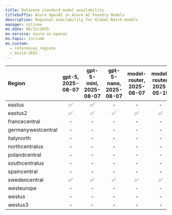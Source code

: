 ```yaml
---
title: Datazone standard model availability
titleSuffix: Azure OpenAI in Azure AI Foundry Models
description: Regional availability for Global Batch models
manager: nitinme
ms.date: 08/12/2025
ms.service: azure-ai-openai
ms.topic: include
ms.custom:
  - references_regions
  - build-2025
---
```


| **Region**     | **gpt-5**, **2025-08-07**   | **gpt-5-mini**, **2025-08-07**   | **gpt-5-nano**, **2025-08-07**   | **model-router**, **2025-08-07**   | **model-router**, **2025-05-19**   | **o3**, **2025-04-16**   | **o4-mini**, **2025-04-16**   | **gpt-4.1**, **2025-04-14**   | **gpt-4.1-nano**, **2025-04-14**   | **gpt-4.1-mini**, **2025-04-14**   | **o3-mini**, **2025-01-31**   | **o1**, **2024-12-17**   | **gpt-4o**, **2024-05-13**   | **gpt-4o**, **2024-08-06**   | **gpt-4o**, **2024-11-20**   | **gpt-4o-mini**, **2024-07-18**   |
|:-------------------|:-------------------------:|:------------------------------:|:------------------------------:|:--------------------------------:|:--------------------------------:|:----------------------:|:---------------------------:|:---------------------------:|:--------------------------------:|:--------------------------------:|:---------------------------:|:----------------------:|:--------------------------:|:--------------------------:|:--------------------------:|:-------------------------------:|
| eastus             | ✅                      | ✅                           | -                          | -                            | -                            | ✅                   | ✅                        | ✅                        | ✅                             | ✅                             | ✅                        | ✅                   | ✅                       | ✅                       | ✅                       | ✅                            |
| eastus2            | ✅                      | ✅                           | ✅                           | ✅                             | ✅                             | ✅                   | ✅                        | ✅                        | ✅                             | ✅                             | ✅                        | ✅                   | ✅                       | ✅                       | ✅                       | ✅                            |
| francecentral      | -                     | -                          | -                          | -                            | -                            | ✅                   | ✅                        | ✅                        | ✅                             | ✅                             | ✅                        | ✅                   | ✅                       | ✅                       | ✅                       | ✅                            |
| germanywestcentral | -                     | -                          | -                          | -                            | -                            | ✅                   | ✅                        | ✅                        | ✅                             | ✅                             | ✅                        | ✅                   | ✅                       | ✅                       | ✅                       | ✅                            |
| italynorth         | -                     | -                          | -                          | -                            | -                            | ✅                   | ✅                        | ✅                        | ✅                             | ✅                             | ✅                        | ✅                   | -                      | -                      | ✅                       | ✅                            |
| northcentralus     | -                     | -                          | -                          | -                            | -                            | ✅                   | ✅                        | ✅                        | ✅                             | ✅                             | ✅                        | ✅                   | ✅                       | ✅                       | ✅                       | ✅                            |
| polandcentral      | -                     | -                          | -                          | -                            | -                            | ✅                   | ✅                        | ✅                        | ✅                             | ✅                             | ✅                        | ✅                   | ✅                       | ✅                       | ✅                       | ✅                            |
| southcentralus     | -                     | -                          | -                          | -                            | -                            | ✅                   | ✅                        | ✅                        | ✅                             | ✅                             | ✅                        | ✅                   | ✅                       | ✅                       | ✅                       | ✅                            |
| spaincentral       | -                     | -                          | -                          | -                            | -                            | ✅                   | ✅                        | ✅                        | ✅                             | ✅                             | ✅                        | ✅                   | ✅                       | ✅                       | ✅                       | ✅                            |
| swedencentral      | ✅                      | ✅                           | ✅                           | ✅                             | ✅                             | ✅                   | ✅                        | ✅                        | ✅                             | ✅                             | ✅                        | ✅                   | ✅                       | ✅                       | ✅                       | ✅                            |
| westeurope         | -                     | -                          | -                          | -                            | -                            | ✅                   | ✅                        | ✅                        | ✅                             | ✅                             | ✅                        | ✅                   | ✅                       | ✅                       | ✅                       | ✅                            |
| westus             | -                     | -                          | -                          | -                            | -                            | ✅                   | ✅                        | ✅                        | ✅                             | ✅                             | ✅                        | ✅                   | ✅                       | ✅                       | ✅                       | ✅                            |
| westus3            | -                     | -                          | -                          | -                            | -                            | ✅                   | ✅                        | ✅                        | ✅                             | ✅                             | ✅                        | ✅                   | ✅                       | ✅                       | ✅                       | ✅                            |
